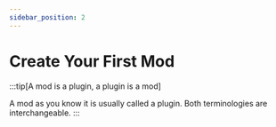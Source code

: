 ```yaml
---
sidebar_position: 2
---
```


# Create Your First Mod

:::tip[A mod is a plugin, a plugin is a mod]

A mod as you know it is usually called a plugin. Both terminologies are interchangeable.
:::
